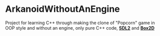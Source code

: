 # ArkanoidWithoutAnEngine
Project for learning C++ through making the clone of "Popcorn" game in OOP style and without an engine, only pure C++ code, [**SDL2**](https://github.com/libsdl-org/SDL) and [**Box2D**](https://github.com/ValtoLibraries/Box2D-OOP)


